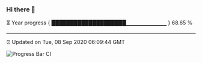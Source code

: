 ### Hi there 👋

⏳ Year progress { ████████████████████▁▁▁▁▁▁▁▁▁▁ } 68.65 %

---

⏰ Updated on Tue, 08 Sep 2020 06:09:44 GMT

![Progress Bar CI](https://github.com/liununu/liununu/workflows/Progress%20Bar%20CI/badge.svg)
